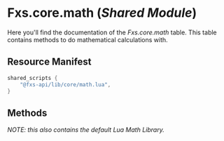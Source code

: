 # Fxs.core.math (_Shared Module_)
Here you'll find the documentation of the _Fxs.core.math_ table. This table contains methods to do mathematical calculations with.

## Resource Manifest
```lua
shared_scripts {
    "@fxs-api/lib/core/math.lua",
}
```

## Methods
_NOTE: this also contains the default Lua Math Library._